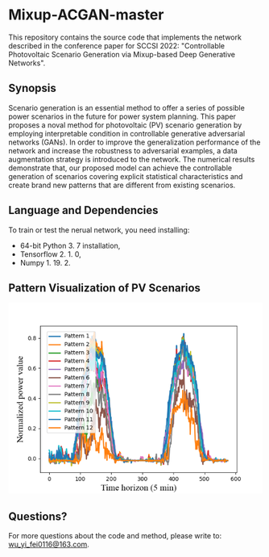 # Mixup-ACGAN-master

This repository contains the source code that implements the network described in the conference paper for SCCSI 2022:
"Controllable Photovoltaic Scenario Generation via Mixup-based Deep Generative Networks".

## Synopsis
Scenario generation is an essential method to offer a series of possible power scenarios in the future for power system planning. This paper proposes a noval method for photovoltaic (PV) scenario generation by employing interpretable condition in controllable generative adversarial networks (GANs). In order to improve the generalization performance of the network and increase the robustness to adversarial examples, a data augmentation strategy is introduced to the network. The numerical results demonstrate that, our proposed model can achieve the controllable generation of scenarios covering explicit statistical characteristics and create brand new patterns that are different from existing scenarios. 

## Language and Dependencies
To train or test the nerual network, you need installing:
* 64-bit Python 3. 7 installation,
* Tensorflow 2. 1. 0,
* Numpy 1. 19. 2.

## Pattern Visualization of PV Scenarios
![](plot.png)

## Questions?
For more questions about the code and method, please write to: wu_yi_fei0116@163.com.
